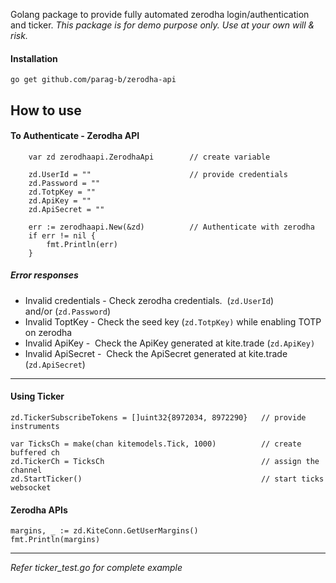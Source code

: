 Golang package to provide fully automated zerodha login/authentication and ticker.
_This package is for demo purpose only. Use at your own will & risk._

#### Installation

```plaintext
go get github.com/parag-b/zerodha-api
```

## How to use

#### To Authenticate - Zerodha API

```plaintext
    var zd zerodhaapi.ZerodhaApi        // create variable

    zd.UserId = ""                      // provide credentials
    zd.Password = ""
    zd.TotpKey = ""
    zd.ApiKey = ""
    zd.ApiSecret = ""    

    err := zerodhaapi.New(&zd)          // Authenticate with zerodha
    if err != nil {
        fmt.Println(err)
    }
```

##### Error responses

- Invalid credentials - Check zerodha credentials.  (`zd.UserId`) and/or (`zd.Password`)
- Invalid ToptKey - Check the seed key (`zd.TotpKey)` while enabling TOTP on zerodha
- Invalid ApiKey -  Check the ApiKey generated at kite.trade (`zd.ApiKey)`
- Invalid ApiSecret -  Check the ApiSecret generated at kite.trade (`zd.ApiSecret`)

---

#### Using Ticker

```plaintext
zd.TickerSubscribeTokens = []uint32{8972034, 8972290}   // provide instruments

var TicksCh = make(chan kitemodels.Tick, 1000)          // create buffered ch
zd.TickerCh = TicksCh                                   // assign the channel
zd.StartTicker()                                        // start ticks websocket
```

#### Zerodha APIs

```plaintext
margins, _ := zd.KiteConn.GetUserMargins()
fmt.Println(margins)
```

---

_Refer ticker_test.go for complete example_
